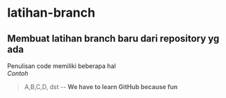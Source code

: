 # latihan-branch
Membuat  latihan branch baru dari repository yg ada
--
Penulisan code memiliki beberapa hal <br>
*Contoh*  
> A,B,C,D, dst
--
**We have to learn GitHub because fun**
